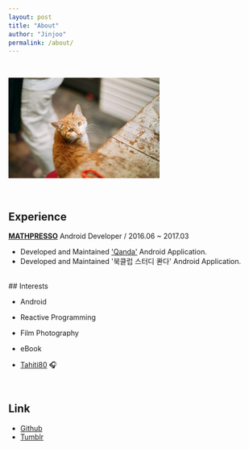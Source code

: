 ```yaml
---
layout: post
title: "About"
author: "Jinjoo"
permalink: /about/
---
```


<br/>

![alt=profile](../assets/images/profile.jpeg)

<br/>

## Experience

[**MATHPRESSO**](https://mathpresso.com) Android Developer / 2016.06 ~ 2017.03

+ Developed and Maintained ['Qanda'](https://qanda.co.kr) Android Application.
+ Developed and Maintained '북클럽 스터디 콴다' Android Application.

<br/>
## Interests

+ Android
+ Reactive Programming

+ Film Photography
+ eBook
+ <span style="color:#f60;">[Tahiti80](https://www.youtube.com/watch?v=oBiXdKU4gu8&list=RDoBiXdKU4gu8&t=2)</span> 🎧

<br/>

## Link

+ [Github]("https://github.com/jinjoochoi")
+ [Tumblr]("http://fromjinjoo.tumblr.com/")
